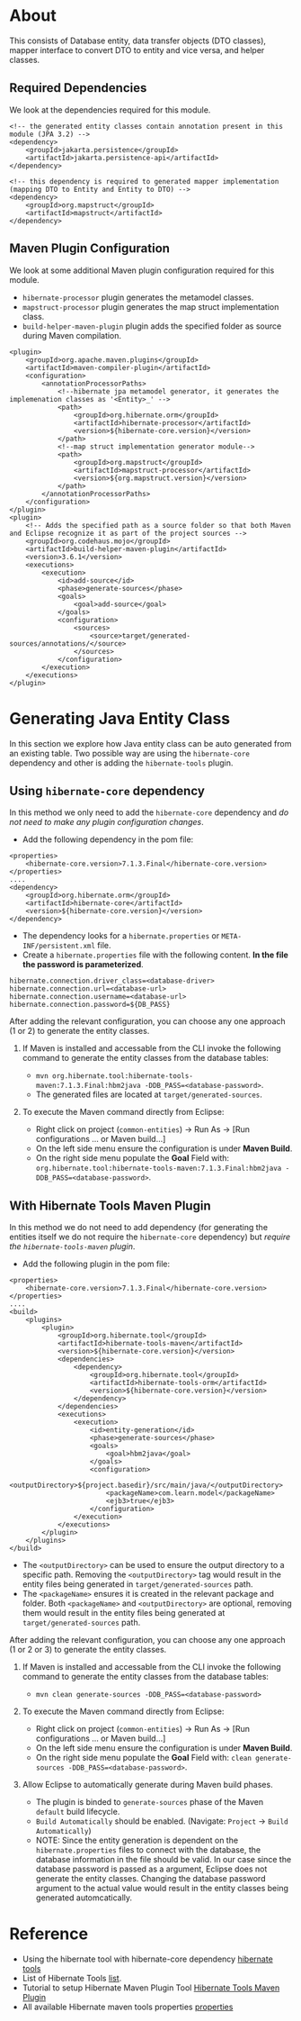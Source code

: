 # About

This consists of Database entity, data transfer objects (DTO classes), mapper interface to convert DTO to entity and vice versa, and helper classes.

## Required Dependencies

We look at the dependencies required for this module.

```
<!-- the generated entity classes contain annotation present in this module (JPA 3.2) -->
<dependency>
	<groupId>jakarta.persistence</groupId>
	<artifactId>jakarta.persistence-api</artifactId>
</dependency>

<!-- this dependency is required to generated mapper implementation (mapping DTO to Entity and Entity to DTO) -->
<dependency>
	<groupId>org.mapstruct</groupId>
	<artifactId>mapstruct</artifactId>
</dependency>
```

## Maven Plugin Configuration

We look at some additional Maven plugin configuration required for this module.

- `hibernate-processor` plugin generates the metamodel classes.
- `mapstruct-processor` plugin generates the map struct implementation class.
- `build-helper-maven-plugin` plugin adds the specified folder as source during Maven compilation.

```
<plugin>
	<groupId>org.apache.maven.plugins</groupId>
	<artifactId>maven-compiler-plugin</artifactId>
	<configuration>
		<annotationProcessorPaths>
			<!--hibernate jpa metamodel generator, it generates the implemenation classes as '<Entity>_' -->
			<path>
				<groupId>org.hibernate.orm</groupId>
				<artifactId>hibernate-processor</artifactId>
				<version>${hibernate-core.version}</version>
			</path>
			<!--map struct implementation generator module-->
			<path>
				<groupId>org.mapstruct</groupId>
				<artifactId>mapstruct-processor</artifactId>
				<version>${org.mapstruct.version}</version>
			</path>
		</annotationProcessorPaths>
	</configuration>
</plugin>
<plugin>
	<!-- Adds the specified path as a source folder so that both Maven and Eclipse recognize it as part of the project sources -->
	<groupId>org.codehaus.mojo</groupId>
	<artifactId>build-helper-maven-plugin</artifactId>
	<version>3.6.1</version>
	<executions>
		<execution>
			<id>add-source</id>
			<phase>generate-sources</phase>
			<goals>
				<goal>add-source</goal>
			</goals>
			<configuration>
				<sources>
					<source>target/generated-sources/annotations/</source>
				</sources>
			</configuration>
		</execution>
	</executions>
</plugin>
```

# Generating Java Entity Class

In this section we explore how Java entity class can be auto generated from an existing table. Two possible way are using the `hibernate-core` dependency and other is adding the `hibernate-tools` plugin. 

## Using `hibernate-core` dependency

In this method we only need to add the `hibernate-core` dependency and *do not need to make any plugin configuration changes*.

- Add the following dependency in the pom file:

```
<properties>
	<hibernate-core.version>7.1.3.Final</hibernate-core.version>
</properties>
....
<dependency>
	<groupId>org.hibernate.orm</groupId>
	<artifactId>hibernate-core</artifactId>
	<version>${hibernate-core.version}</version>
</dependency>
```

- The dependency looks for a `hibernate.properties` or `META-INF/persistent.xml` file.
- Create a `hibernate.properties` file with the following content. **In the file the password is parameterized**.

```
hibernate.connection.driver_class=<database-driver>
hibernate.connection.url=<database-url>
hibernate.connection.username=<database-url>
hibernate.connection.password=${DB_PASS}
```

After adding the relevant configuration, you can choose any one approach (1 or 2) to generate the entity classes.

1. If Maven is installed and accessable from the CLI invoke the following command to generate the entity classes from the database tables:
	- `mvn org.hibernate.tool:hibernate-tools-maven:7.1.3.Final:hbm2java -DDB_PASS=<database-password>`.
	- The generated files are located at `target/generated-sources`.

2. To execute the Maven command directly from Eclipse: 
	- Right click on project (`common-entities`) -> Run As -> \[Run configurations ... or Maven build...\]
	- On the left side menu ensure the configuration is under **Maven Build**.
	- On the right side menu populate the **Goal** Field with: `org.hibernate.tool:hibernate-tools-maven:7.1.3.Final:hbm2java -DDB_PASS=<database-password>`.

	
## With Hibernate Tools Maven Plugin

In this method we do not need to add dependency (for generating the entities itself we do not require the `hibernate-core` dependency) but *require the `hibernate-tools-maven` plugin*.

- Add the following plugin in the pom file:

```
<properties>
	<hibernate-core.version>7.1.3.Final</hibernate-core.version>
</properties>
....
<build>
	<plugins>
		<plugin>
			<groupId>org.hibernate.tool</groupId>
			<artifactId>hibernate-tools-maven</artifactId>
			<version>${hibernate-core.version}</version>
			<dependencies>
				<dependency>
					<groupId>org.hibernate.tool</groupId>
					<artifactId>hibernate-tools-orm</artifactId>
					<version>${hibernate-core.version}</version>
				</dependency>
			</dependencies>
			<executions>
				<execution>
					<id>entity-generation</id>
					<phase>generate-sources</phase>
					<goals>
						<goal>hbm2java</goal>
					</goals>
					<configuration>
						<outputDirectory>${project.basedir}/src/main/java/</outputDirectory>
						<packageName>com.learn.model</packageName>
						<ejb3>true</ejb3>
					</configuration>
				</execution>
			</executions>
		</plugin>
	</plugins>
</build>
```

- The `<outputDirectory>` can be used to ensure the output directory to a specific path. Removing the `<outputDirectory>` tag would result in the entity files being generated in `target/generated-sources` path.
- The `<packageName>` ensures it is created in the relevant package and folder. Both `<packageName>` and `<outputDirectory>` are optional, removing them would result in the entity files being generated at `target/generated-sources` path.

After adding the relevant configuration, you can choose any one approach (1 or 2 or 3) to generate the entity classes.

1. If Maven is installed and accessable from the CLI invoke the following command to generate the entity classes from the database tables:
	- `mvn clean generate-sources -DDB_PASS=<database-password>`

2. To execute the Maven command directly from Eclipse: 
	- Right click on project (`common-entities`) -> Run As -> \[Run configurations ... or Maven build...\]
	- On the left side menu ensure the configuration is under **Maven Build**.
	- On the right side menu populate the **Goal** Field with: `clean generate-sources -DDB_PASS=<database-password>`.

3. Allow Eclipse to automatically generate during Maven build phases.
	- The plugin is binded to `generate-sources` phase of the Maven `default` build lifecycle.
	- `Build Automatically` should be enabled. (Navigate: `Project` -> `Build Automatically`)
	- NOTE: Since the entity generation is dependent on the `hibernate.properties` files to connect with the database, the database information in the file should be valid. In our case since the database password is passed as a argument, Eclipse does not generate the entity classes. Changing the database password argument to the actual value would result in the entity classes being generated automcatically. 

# Reference
- Using the hibernate tool with hibernate-core dependency [hibernate tools](https://hibernate.org/tools/)
- List of Hibernate Tools [list](https://github.com/hibernate/hibernate-tools).
- Tutorial to setup Hibernate Maven Plugin Tool [Hibernate Tools Maven Plugin](https://github.com/hibernate/hibernate-tools/blob/main/maven/docs/5-minute-tutorial.md)
- All available Hibernate maven tools properties [properties](https://github.com/hibernate/hibernate-tools/blob/main//maven/README.md)